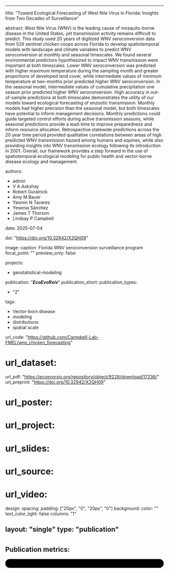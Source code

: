 
---
title: "Toward Ecological Forecasting of West Nile Virus in Florida: Insights from Two Decades of Surveillance"

abstract: West Nile Virus (WNV) is the leading cause of mosquito-borne disease in the United States, yet transmission activity remains difficult to predict. This study used 20 years of digitized WNV seroconversion data from 526 sentinel chicken coops across Florida to develop spatiotemporal models with landscape and climate variables to predict WNV seroconversion at monthly and seasonal timescales. We found several environmental predictors hypothesized to impact WNV transmission were important at both timescales. Lower WNV seroconversion was predicted with higher maximum temperature during the sampling month and greater proportions of developed land cover, while intermediate values of minimum temperature at two-months prior predicted higher WNV seroconversion. In the seasonal model, intermediate values of cumulative precipitation one season prior predicted higher WNV seroconversion. High accuracy in out-of-sample predictions at both timescales demonstrates the utility of our models toward ecological forecasting of enzootic transmission. Monthly models had higher precision than the seasonal model, but both timescales have potential to inform management decisions. Monthly predictions could guide targeted control efforts during active transmission seasons, while seasonal predictions provide a lead-time to improve preparedness and inform resource allocation. Retrospective statewide predictions across the 20 year time period provided qualitative correlations between areas of high predicted WNV transmission hazard among humans and equines, while also providing insights into WNV transmission ecology following its introduction in 2001. Overall, our framework provides a step forward in the use of spatiotemporal ecological modeling for public health and vector-borne disease ecology and management.

authors:
- admin
- V A Askshay
- Robert Guralnick
- Amy M Bauer
- Yasmin N Tavares
- Yesenia Sánchez
- James T Thorson
- Lindsay P Campbell

date: 2025-07-04

doi: "https://doi.org/10.32942/X2QH09"

image:
  caption: Florida WNV seroconversion surveillance program
  focal_point: ""
  preview_only: false

projects:
- geostatistical-modeling

publication: "***EcoEvoRxiv***"
publication_short:
publication_types:
- "2"

tags:
- Vector-born disease
- modeling
- distributions
- spatial scale

url_code: "https://github.com/Campbell-Lab-FMEL/wnv_chicken_forecasting"
# url_dataset: 
url_pdf: "https://ecoevorxiv.org/repository/object/9228/download/17236/"
url_preprint: "https://doi.org/10.32942/X2QH09"
# url_poster:
# url_project:
# url_slides:
# url_source:
# url_video:

design:
  spacing:
    padding: ["20px", "0", "20px", "0"]
  background:
    color: ""
    text_color_light: false
  columns: "1"

layout: "single"
type: "publication"
---
#
#
## Publication metrics:
<html>
  <style>
    section {
        background: black;
        color: white;
        border-radius: 1em;
        padding: 1em;
        left: 50% }
    #inner {
        display: inline-block;
        display: flex;
        align-items: center;
        justify-content: center }
  </style>
  <section>
    <div id="inner">
      <script type='text/javascript' src='https://d1bxh8uas1mnw7.cloudfront.net/assets/embed.js'></script>
        <span style="float:left"; 
          class="__dimensions_badge_embed__" 
          data-doi="10.32942/X2QH09" 
          data-hide-zero-citations="true" 
          data-legend="always">
        </span>
      <script async src="https://badge.dimensions.ai/badge.js" charset="utf-8"></script>
        <div  style="float:right"; 
          data-link-target="_blank" 
          data-badge-details="right" 
          data-badge-type="medium-donut"
          data-doi="10.32942/X2QH09"   
          data-condensed="true" 
          data-hide-no-mentions="true" 
          class="altmetric-embed">
        </div>
  </section>
